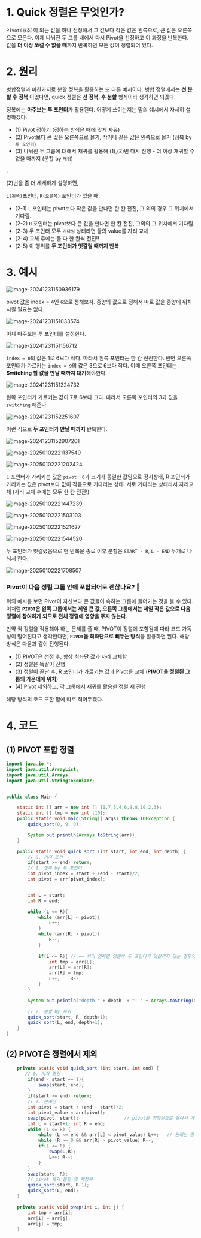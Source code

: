 # 1. Quick 정렬은 무엇인가? 

`Pivot(중추)`이 되는 값을 하나 선정해서 그 값보다 작은 값은 왼쪽으로, 큰 값은 오른쪽으로 모은다. 이제 나눠진 두 그룹 내에서 다시 Pivot을 선정하고 이 과정을 반복한다. 값을 **더 이상 쪼갤 수 없을 때**까지 반복하면 모든 값이 정렬되어 있다.

# 2. 원리

병합정렬과 마찬가지로 분할 정복을 활용하는 또 다른 예시이다. 병합 정렬에서는 **선 분할 후 정복** 이었다면, quick 정렬은 **선 정복, 후 분할** 형식이라 생각하면 되겠다.

정복에는 **마주보는 투 포인터**가 활용된다. 어떻게 쓰이는지는 밑의 예시에서 자세히 설명하겠다.



- (1) Pivot 정하기 (정하는 방식은 때에 맞게 자유)
- (2) Pivot보다 큰 값은 오른쪽으로 몰기, 작거나 같은 값은 왼쪽으로 몰기 (정복 by `투 포인터`)
- (3) 나눠진 두 그룹에 대해서 재귀를 활용해 (1),(2)번 다시 진행 - 더 이상 재귀할 수 없을 때까지 (분할 by `재귀`)

.

(2)번을 좀 더 세세하게 설명하면,

`L(왼쪽)`포인터, `R(오른쪽)` 포인터가 있을 때, 

- (2-1) `L` 포인터는 pivot보다 작은 값을 만나면 한 칸 전진, 그 외의 경우 그 위치에서 기다림.
- (2-2) `R`  포인터는 pivot보다 큰 값을 만나면 한 칸 전진, 그외의 그 위치에서 기다림.
- (2-3) 두 포인터 모두 `기다림` 상태라면 둘의 value를 자리 교체
- (2-4) 교체 후에는 둘 다 한 칸씩 전진!!
- (2-5) 이 행위를 **두 포인터가 엇갈릴 때까지 반복**

# 3. 예시

![image-20241231150936179](../../../../Documents/GitHub/dalcheonroadhead-github-blog/dalcheonroadhead.github.io/images/018_퀵_정렬/image-20241231150936179.png)

pivot 값을 index = 4인 `6`으로 정해보자. 중앙의 값으로 정해서 따로 값을 중앙에 위치시킬 필요는 없다.

![image-20241231151033574](../../../../Documents/GitHub/dalcheonroadhead-github-blog/dalcheonroadhead.github.io/images/018_퀵_정렬/image-20241231151033574.png)

이제 마주보는 투 포인터를 설정한다.

![image-20241231151156712](../../../../Documents/GitHub/dalcheonroadhead-github-blog/dalcheonroadhead.github.io/images/018_퀵_정렬/image-20241231151156712.png)

`index = 0`의 값은 1로 6보다 작다. 따라서 왼쪽 포인터는 한 칸 전진한다. 반면 오른쪽 포인터가 가르키는 `index = 9`의 값은 3으로 6보다 작다. 이때 오른쪽 포인터는 **Switching 할 값을 만날 때까지 대기**해야한다.

 ![image-20241231151324732](../../../../Documents/GitHub/dalcheonroadhead-github-blog/dalcheonroadhead.github.io/images/018_퀵_정렬/image-20241231151324732.png)

왼쪽 포인터가 가르키는 값이 7로 6보다 크다. 따라서 오른쪽 포인터의 3과 값을 `switching` 해준다. 

![image-20241231152251607](../../../../Documents/GitHub/dalcheonroadhead-github-blog/dalcheonroadhead.github.io/images/018_퀵_정렬/image-20241231152251607.png)

이런 식으로 **두 포인터가 만날 때까지** 반복한다.

![image-20241231152907201](../../../../Documents/GitHub/dalcheonroadhead-github-blog/dalcheonroadhead.github.io/images/018_퀵_정렬/image-20241231152907201.png)

![image-20250102221137549](../../../../Documents/GitHub/dalcheonroadhead-github-blog/dalcheonroadhead.github.io/images/018_퀵_정렬/image-20250102221137549.png)

![image-20250102221202424](../../../../Documents/GitHub/dalcheonroadhead-github-blog/dalcheonroadhead.github.io/images/018_퀵_정렬/image-20250102221202424.png)

L 포인터가 가리키는 값은 `pivot: 6`과 크기가 동일한 값임으로 정지상태, R 포인터가 가리키는 값은 pivot보다 값이 작음으로 기다리는 상태. 서로 기다리는 상태라서 자리교체 (자리 교체 후에는 모두 한 칸 전진!)

![image-20250102221447239](../../../../Documents/GitHub/dalcheonroadhead-github-blog/dalcheonroadhead.github.io/images/018_퀵_정렬/image-20250102221447239.png)

![image-20250102221503103](../../../../Documents/GitHub/dalcheonroadhead-github-blog/dalcheonroadhead.github.io/images/018_퀵_정렬/image-20250102221503103-1735823704264-1.png)

![image-20250102221521627](../../../../Documents/GitHub/dalcheonroadhead-github-blog/dalcheonroadhead.github.io/images/018_퀵_정렬/image-20250102221521627.png)

![image-20250102221544520](../../../../Documents/GitHub/dalcheonroadhead-github-blog/dalcheonroadhead.github.io/images/018_퀵_정렬/image-20250102221544520.png)

두 포인터가 엇갈렸음으로 현 반복문 종료 이후 분할은 `START - R`, `L - END` 두개로 나눠서 한다.

![image-20250102221708507](../../../../Documents/GitHub/dalcheonroadhead-github-blog/dalcheonroadhead.github.io/images/018_퀵_정렬/image-20250102221708507.png)

### Pivot이 다음 정렬 그룹 안에 포함되어도 괜찮나요? 🤔

위의 예시를 보면 Pivot이 자신보다 큰 값들이 속하는 그룹에 들어가는 것을 볼 수 있다. 이처럼 **`PIVOT`은 왼쪽 그룹에서는 제일 큰 값, 오른쪽 그룹에서는 제일 작은 값으로 다음 정렬에 참여하게 되므로 전체 정렬에 영향을 주지 않는다.**

만약 퀵 정렬을 적용해야 하는 문제를 풀 때, PIVOT이 정렬에 포함됨에 따라 코드 가독성이 떨어진다고 생각한다면, **`PIVOT`을 최좌단으로 뺴두는 방식**을 활용하면 된다. 해당 방식은 다음과 같이 진행된다.



- (1) PIVOT은 선정 후, 항상 최좌단 값과 자리 교체함
- (2) 정렬은 똑같이 진행
- (3) 정렬이 끝난 후, R 포인터가 가르키는 값과 Pivot을 교체 (**PIVOT을 정렬된 그룹의 가운데에 위치**)
- (4) Pivot 제외하고, 각 그룹에서 재귀를 활용한 정렬 재 진행



해당 방식의 코드 또한 밑에 따로 적어두겠다.

# 4. 코드

## (1) PIVOT 포함 정렬

```java
import java.io.*;
import java.util.ArrayList;
import java.util.Arrays;
import java.util.StringTokenizer;


public class Main {

    static int [] arr = new int [] {1,7,5,4,6,9,8,10,2,3};
    static int [] tmp = new int [10];
    public static void main(String[] args) throws IOException {
        quick_sort(0, 9, 0);

        System.out.println(Arrays.toString(arr));
    }

    public static void quick_sort (int start, int end, int depth) {
        // 0. 기저 조건
        if(start >= end) return;
        // 1. 정복 by 투 포인터
        int pivot_index = start + (end - start)/2;
        int pivot = arr[pivot_index];


        int L = start;
        int R = end;

        while (L <= R){
            while (arr[L] < pivot){
                L++;
            }
            while (arr[R] > pivot){
                R--;
            }
            
            if(L <= R){ // == 처리 안하면 영원히 두 포인터가 엇갈리지 않는 경우의 수가 생김
                int tmp = arr[L];
                arr[L] = arr[R];
                arr[R] = tmp;
                L++;    R--;
            }
        }

        System.out.println("depth-" + depth  + ": " + Arrays.toString(arr) + " / [[ pivot: " + pivot + " start: "+ start + " end: " + end + "]]");

        // 2. 분할 by 재귀
        quick_sort(start, R, depth+1);
        quick_sort(L, end, depth+1);
    }
}
```

## (2) PIVOT은 정렬에서 제외

```java
    private static void quick_sort (int start, int end) {
       // 0. 기저 조건
        if(end - start == 1){
            swap(start, end);
        }
        if(start >= end) return;
        // 1. 본계산
        int pivot = start + (end - start)/2;
        int pivot_value = arr[pivot];
        swap(pivot, start);                 // pivot을 최좌단으로 몰아서 계산에 영향 안 주기
        int L = start+1; int R = end;
        while (L <= R) {
            while (L <= end && arr[L] < pivot_value) L++;	// 원래는 중간에 pivot이 있어서 L, R 포인터가 극단까지 안 가고 무조건 멈췄지만, 이젠 그런 브레이크가 존재하지 않기에, 범위를 벗어나지 않도록 조치해줘야 함.
            while (R >= 0 && arr[R] > pivot_value) R--;
            if(L <= R) {
                swap(L,R);
                L++; R--;
            }
        }
        swap(start, R);
        // pivot 제외 분할 및 재정복
        quick_sort(start, R-1);
        quick_sort(L, end);
    }

    private static void swap(int i, int j) {
        int tmp = arr[i];
        arr[i] = arr[j];
        arr[j] = tmp;
    }
```

